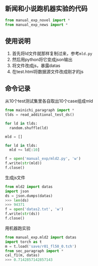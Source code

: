 ## 新闻和小说跑机器实验的代码

```py
from manual_exp_novel import *
from manual_exp_news import *
```


## 使用说明

1. 首先将ld文件就那样复制过来，参考`mld.py`
2. 然后用python将它变成json输出
3. 将文件改成js，暴露datas
4. 在test.html将数据源文件改成刚才的js

## 命令记录

从10个test测试集里各自取出10个case组成mld

```py
from mainichi_paragraph import *
tlds = read_additional_test_ds()

for ld in tlds:
  random.shuffle(ld)

mld = []

for ld in tlds:
  mld += ld[:10]

f = open('manual_exp/mld2.py', 'w')
f.write(str(mld))
f.close()
```

生成js文件

```py
from mld2 import datas
import json
ds = json.dumps(datas)
>>> len(ds)
>>> 94371
f = open('datas2.txt', 'w')
f.write(str(ds))
f.close()
```

用机器跑实验

```py
from manual_exp.mld2 import datas
import torch as t
m = t.load('save/r01_fl50_0.tch')
from sec_paragraph import *
cal_f1(m, datas)
>>> 0.7142857142857143
```


